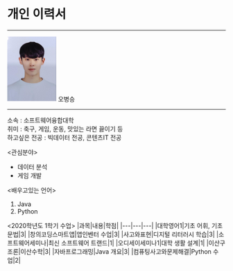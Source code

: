 # 개인 이력서
---
<img src=증명사진.PNG height=150 wide=150>
오병승

---

소속 : 소프트웨어융합대학   
취미 : 축구, 게임, 운동, 맛있는 라면 끓이기 등   
하고싶은 전공 : 빅데이터 전공, 콘텐츠IT 전공   


<관심분야>    
* 데이터 분석    
* 게임 개발        

<배우고있는 언어>
1. Java   
2. Python   
 
<2020학년도 1학기 수업>
|과목|내용|학점|
|---|---|---|
|대학영어1|기초 어휘, 기초 문법|3|
|창의코딩스마트앱|앱인벤터 수업|3|
|사고와표현|디지털 리터러시 학습|3|
|소프트웨어세미나|최신 소프트웨어 트랜드|1|
|오디세이세미나1|대학 생활 설계|1|
|이산구조론|이산수학|3|
|자바프로그래밍|Java 개요|3|
|컴퓨팅사고와문제해결|Python 수업|2|

